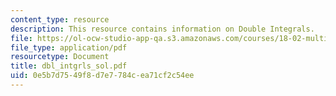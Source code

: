 ```yaml
---
content_type: resource
description: This resource contains information on Double Integrals.
file: https://ol-ocw-studio-app-qa.s3.amazonaws.com/courses/18-02-multivariable-calculus-spring-2006/0e5b7d7549f8d7e7784cea71cf2c54ee_dbl_intgrls_sol.pdf
file_type: application/pdf
resourcetype: Document
title: dbl_intgrls_sol.pdf
uid: 0e5b7d75-49f8-d7e7-784c-ea71cf2c54ee
---
```

